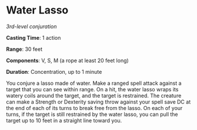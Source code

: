 # Water Lasso
*3rd-level conjuration*

**Casting Time**: 1 action

**Range**: 30 feet

**Components**: V, S, M (a rope at least 20 feet long)

**Duration**: Concentration, up to 1 minute

You conjure a lasso made of water. Make a ranged spell attack against a target that you can see within range. On a hit, the water lasso wraps its watery coils around the target, and the target is restrained. The creature can make a Strength or Dexterity saving throw against your spell save DC at the end of each of its turns to break free from the lasso. On each of your turns, if the target is still restrained by the water lasso, you can pull the target up to 10 feet in a straight line toward you.
